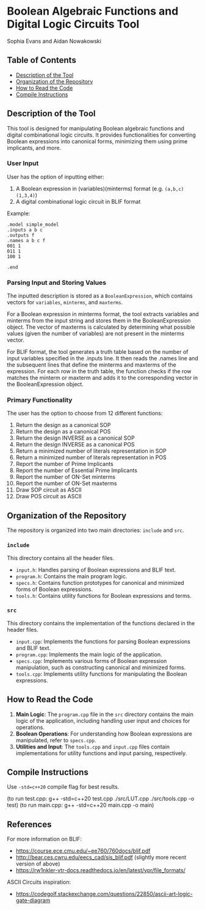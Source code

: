 # Boolean Algebraic Functions and Digital Logic Circuits Tool

Sophia Evans and Aidan Nowakowski

## Table of Contents

- [Description of the Tool](#description-of-the-tool)
- [Organization of the Repository](#organization-of-the-repository)
- [How to Read the Code](#how-to-read-the-code)
- [Compile Instructions](#compile-instructions)

## Description of the Tool

This tool is designed for manipulating Boolean algebraic functions and digital combinational logic circuits. It provides functionalities for converting Boolean expressions into canonical forms, minimizing them using prime implicants, and more.

### User Input

User has the option of inputting either:

1. A Boolean expression in (variables)(minterms) format (e.g. `(a,b,c)(1,3,4)`)
2. A digital combinational logic circuit in BLIF format

Example:

    .model simple_model
    .inputs a b c
    .outputs f
    .names a b c f
    001 1
    011 1
    100 1

    .end

### Parsing Input and Storing Values

The inputted description is stored as a `BooleanExpression`, which contains vectors for `variables`, `minterms`, and `maxterms`.

For a Boolean expression in minterms format, the tool extracts variables and minterms from the input string and stores them in the BooleanExpression object. The vector of maxterms is calculated by determining what possible values (given the number of variables) are not present in the minterms vector.

For BLIF format, the tool generates a truth table based on the number of input variables specified in the .inputs line. It then reads the .names line and the subsequent lines that define the minterms and maxterms of the expression. For each row in the truth table, the function checks if the row matches the minterm or maxterm and adds it to the corresponding vector in the BooleanExpression object.

### Primary Functionality

The user has the option to choose from 12 different functions:

1. Return the design as a canonical SOP
2. Return the design as a canonical POS
3. Return the design INVERSE as a canonical SOP
4. Return the design INVERSE as a canonical POS
5. Return a minimized number of literals representation in SOP
6. Return a minimized number of literals representation in POS
7. Report the number of Prime Implicants
8. Report the number of Essential Prime Implicants
9. Report the number of ON-Set minterms
10. Report the number of ON-Set maxterms
11. Draw SOP circuit as ASCII
12. Draw POS circuit as ASCII

## Organization of the Repository

The repository is organized into two main directories: `include` and `src`.

### `include`

This directory contains all the header files.

- `input.h`: Handles parsing of Boolean expressions and BLIF text.
- `program.h`: Contains the main program logic.
- `specs.h`: Contains function prototypes for canonical and minimized forms of Boolean expressions.
- `tools.h`: Contains utility functions for Boolean expressions and terms.

### `src`

This directory contains the implementation of the functions declared in the header files.

- `input.cpp`: Implements the functions for parsing Boolean expressions and BLIF text.
- `program.cpp`: Implements the main logic of the application.
- `specs.cpp`: Implements various forms of Boolean expression manipulation, such as constructing canonical and minimized forms.
- `tools.cpp`: Implements utility functions for manipulating the Boolean expressions.

## How to Read the Code

1. **Main Logic**: The `program.cpp` file in the `src` directory contains the main logic of the application, including handling user input and choices for operations.
2. **Boolean Operations**: For understanding how Boolean expressions are manipulated, refer to `specs.cpp`.
3. **Utilities and Input**: The `tools.cpp` and `input.cpp` files contain implementations for utility functions and input parsing, respectively.

## Compile Instructions

Use `-std=c++20` compile flag for best results.

(to run test.cpp: g++ -std=c++20 test.cpp ./src/LUT.cpp ./src/tools.cpp -o test)
(to run main.cpp: g++ -std=c++20 main.cpp -o main)

## References

For more information on BLIF:

- https://course.ece.cmu.edu/~ee760/760docs/blif.pdf
- http://bear.ces.cwru.edu/eecs_cad/sis_blif.pdf (slightly more recent version of above)
- https://rw1nkler-vtr-docs.readthedocs.io/en/latest/vpr/file_formats/

ASCII Circuits inspiration:

- https://codegolf.stackexchange.com/questions/22850/ascii-art-logic-gate-diagram
